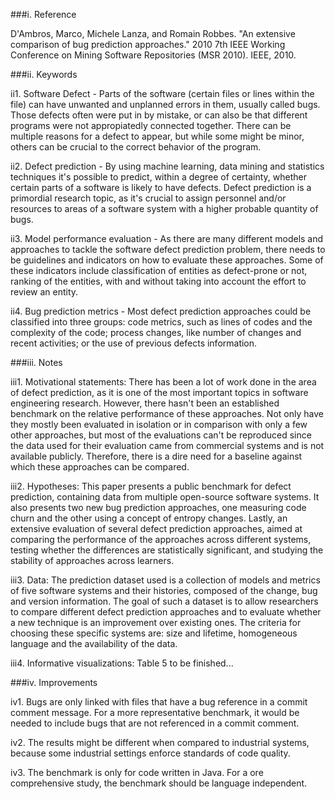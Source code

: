 ###i. Reference

D'Ambros, Marco, Michele Lanza, and Romain Robbes. "An extensive comparison of bug prediction approaches." 2010 7th IEEE Working Conference on Mining Software Repositories (MSR 2010). IEEE, 2010.

###ii. Keywords

ii1. Software Defect - Parts of the software (certain files or lines within the file) can have unwanted and unplanned errors in them, usually called bugs. Those defects often were put in by mistake, or can also be that different programs were not appropiatedly connected together. There can be multiple reasons for a defect to appear, but while some might be minor, others can be crucial to the correct behavior of the program.
    
ii2. Defect prediction - By using machine learning, data mining and statistics techniques it's possible to predict, within a degree of certainty, whether certain parts of a software is likely to have defects. Defect prediction is a primordial research topic, as it's crucial to assign personnel and/or resources to areas of a software system with a higher probable quantity of bugs.
    
ii3. Model performance evaluation - As there are many different models and approaches to tackle the software defect prediction problem, there needs to be guidelines and indicators on how to evaluate these approaches. Some of these indicators include classification of entities as defect-prone or not, ranking of the entities, with and without taking into account the effort to review an entity.
    
ii4. Bug prediction metrics - Most defect prediction approaches could be classified into three groups: code metrics, such as lines of codes and the complexity of the code; process changes, like number of changes and recent activities; or the use of previous defects information.

###iii. Notes

iii1. Motivational statements: There has been a lot of work done in the area of defect prediction, as it is one of the most important topics in software engineering research. However, there hasn't been an established benchmark on the relative performance of these approaches. Not only have they mostly been evaluated in isolation or in comparison with only a few other approaches, but most of the evaluations can't be reproduced since the data used for their evaluation came from commercial systems and is not available publicly. Therefore, there is a dire need for a baseline against which these approaches can be compared.
    
iii2. Hypotheses: This paper presents a public benchmark for defect prediction, containing data from multiple open-source software systems. It also presents two new bug prediction approaches, one measuring code churn and the other using a concept of entropy changes. Lastly, an extensive evaluation of several defect prediction approaches, aimed at comparing the performance of the approaches across different systems, testing whether the differences are statistically significant, and studying the stability of approaches across learners.
    
iii3. Data: The prediction dataset used is a collection of models and metrics of five software systems and their histories, composed of the change, bug and version information. The goal of such a dataset is to allow researchers to compare different defect prediction approaches and to evaluate whether a new technique is an improvement over existing ones. The criteria for choosing these specific systems are: size and lifetime, homogeneous language and the availability of the data.
    
iii4. Informative visualizations: Table 5
to be finished...

###iv. Improvements

iv1. Bugs are only linked with files that have a bug reference in a commit comment message. For a more representative benchmark, it would be needed to include bugs that are not referenced in a commit comment. 
    
iv2. The results might be different when compared to industrial systems, because some industrial settings enforce standards of code quality.
    
iv3. The benchmark is only for code written in Java. For a ore comprehensive study, the benchmark should be language independent. 
